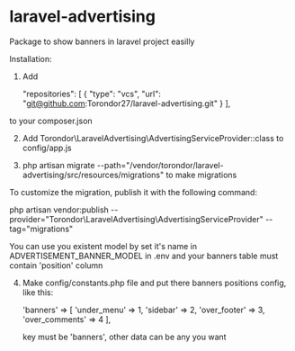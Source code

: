 # laravel-advertising
Package to show banners in laravel project easilly

Installation:

1) Add

    "repositories": [
        {
            "type": "vcs",
            "url": "git@github.com:Torondor27/laravel-advertising.git"
        }
    ],
    
to your composer.json
    
2) Add Torondor\LaravelAdvertising\AdvertisingServiceProvider::class to config/app.js

3) php artisan migrate --path="/vendor/torondor/laravel-advertising/src/resources/migrations" to make migrations

To customize the migration, publish it with the following command:

php artisan vendor:publish --provider="Torondor\LaravelAdvertising\AdvertisingServiceProvider" --tag="migrations"

You can use you existent model by set it's name in ADVERTISEMENT_BANNER_MODEL in .env and your banners table must contain 
'position'  column

4) Make config/constants.php file and put there banners positions config, like this: 

    'banners' => [
        'under_menu'    => 1,
        'sidebar'       => 2,
        'over_footer'   => 3,
        'over_comments' => 4
    ],
    
    key must be 'banners', other data can be any you want
